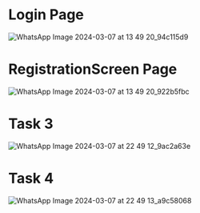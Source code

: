 # **Login Page**
![WhatsApp Image 2024-03-07 at 13 49 20_94c115d9](https://github.com/GoutamSachdev/Lab3_kotlin/assets/142876027/49aeb917-6d5e-4cc6-ad15-e7f894a43ba1)
# **RegistrationScreen Page**

![WhatsApp Image 2024-03-07 at 13 49 20_922b5fbc](https://github.com/GoutamSachdev/Lab3_kotlin/assets/142876027/fa29d4de-07a6-4f9d-be92-51205807fde5)
# **Task 3**
![WhatsApp Image 2024-03-07 at 22 49 12_9ac2a63e](https://github.com/GoutamSachdev/Lab3_kotlin/assets/142876027/4a495b7b-e74c-459e-9b99-c39a4ed16407)

# **Task 4**
![WhatsApp Image 2024-03-07 at 22 49 13_a9c58068](https://github.com/GoutamSachdev/Lab3_kotlin/assets/142876027/4e142996-30be-45f6-b83c-a84b37b82a33)
